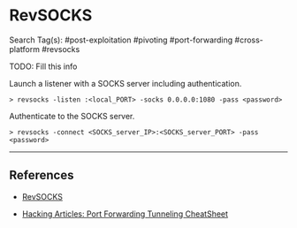 # RevSOCKS

Search Tag(s): #post-exploitation #pivoting #port-forwarding #cross-platform #revsocks

TODO: Fill this info

Launch a listener with a SOCKS server including authentication.

```
> revsocks -listen :<local_PORT> -socks 0.0.0.0:1080 -pass <password>
```

Authenticate to the SOCKS server.

```
> revsocks -connect <SOCKS_server_IP>:<SOCKS_server_PORT> -pass <password>
```

---
## References

- [RevSOCKS](https://github.com/kost/revsocks)

- [Hacking Articles: Port Forwarding Tunneling CheatSheet](https://www.hackingarticles.in/port-forwarding-tunnelling-cheatsheet/)